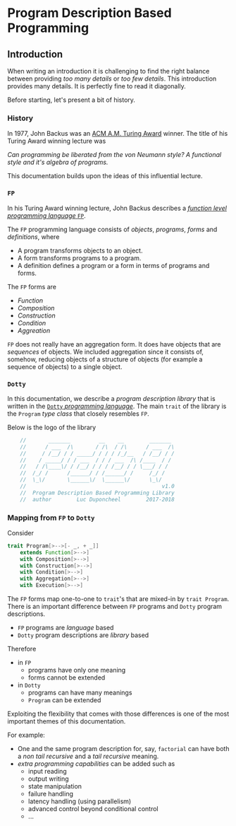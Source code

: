 # Program Description Based Programming

## Introduction

When writing an introduction it is challenging to find the right balance between providing *too many details* or *too few details*. This introduction provides many details. It is perfectly fine to read it diagonally.

Before starting, let's present a bit of history.

### History

In 1977, John Backus was an [ACM A.M. Turing Award](http://amturing.acm.org/) winner. The title of his Turing Award winning lecture was 

*Can programming be liberated from the von Neumann style? A functional style and it's algebra of programs.*

This documentation builds upon the ideas of this influential lecture.


### `FP`

In his Turing Award winning lecture, John Backus describes a [*function level programming language* `FP`](https://en.wikipedia.org/wiki/FP_%28programming_language). 

The `FP` programming language consists of *objects*, *programs*, *forms* and *definitions*, where

 - A program transforms objects to an object.
 - A form transforms programs to a program.
 - A definition defines a program or a form in terms of programs and forms.

The `FP` forms are 

 - *Function*
 - *Composition*
 - *Construction*
 - *Condition*
 - *Aggreation*

`FP` does not really have an aggregation form. It does have objects that are *sequences* of objects. We included aggregation since it consists of, somehow, reducing objects of a structure of objects (for example a sequence of objects) to a single object.

### `Dotty`

In this documentation, we describe a *program description library* that is written in the [`Dotty` *programming language*](http://dotty.epfl.ch/). The main `trait` of the library is the `Program` *type class* that closely resembles `FP`.

Below is the logo of the library

```scala
    //       _______         __    __        _______
    //      / ___  /\       / /\  / /\      / ___  /\
    //     / /__/ / / _____/ / / / /_/__   / /__/ / /
    //    / _____/ / / ___  / / / ___  /\ /____  / /
    //   / /\____\/ / /__/ / / / /__/ / / \___/ / /
    //  /_/ /      /______/ / /______/ /     /_/ /
    //  \_\/       \______\/  \______\/      \_\/
    //                                           v1.0
    //  Program Description Based Programming Library
    //  author        Luc Duponcheel        2017-2018
```

### Mapping from `FP` to `Dotty`

Consider

```scala
trait Program[>-->[- _, + _]]
    extends Function[>-->]
    with Composition[>-->]
    with Construction[>-->]
    with Condition[>-->]
    with Aggregation[>-->]
    with Execution[>-->]
```

The `FP` forms map one-to-one to `trait`'s that are mixed-in by `trait Program`. There is an important difference between `FP` programs and `Dotty` program descriptions.

 - `FP` programs are *language* based
 - `Dotty` program descriptions are *library* based 

Therefore

 - in `FP`
   - programs have only one meaning
   - forms cannot be extended
 - in `Dotty`
   - programs can have many meanings
   - `Program` can be extended

Exploiting the flexibility that comes with those differences is one of the most important themes of this documentation. 

For example:

 - One and the same program description for, say, `factorial` can have both a *non tail recursive* and a *tail recursive* meaning.
 - *extra programming capabilities* can be added such as
   - input reading
   - output writing
   - state manipulation
   - failure handling
   - latency handling (using parallelism)
   - advanced control beyond conditional control
   - ...

    

